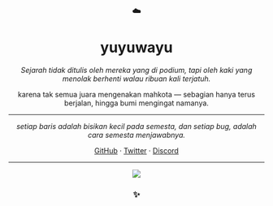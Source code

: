 <h3 align="center">☁️</h3>

<h1 align="center">yuyuwayu</h1>

<p align="center">
  <em>
  Sejarah tidak ditulis oleh mereka yang di podium, 
    tapi oleh kaki yang menolak berhenti walau ribuan kali terjatuh.
  </em>
</p>

<p align="center">
  karena tak semua juara mengenakan mahkota —  
  sebagian hanya terus berjalan,  
  hingga bumi mengingat namanya.  
</p>

---

<p align="center">
  <em>
 setiap baris adalah bisikan kecil pada semesta,
dan setiap bug, adalah cara semesta menjawabnya.
  </em>
</p>

<p align="center">
  <a href="https://github.com/yuyuyuwu" target="_blank">GitHub</a> · 
  <a href="https://twitter.com/yuyuyuwu" target="_blank">Twitter</a> · 
  <a href="https://discord.com/users/yuyuyuwu" target="_blank">Discord</a>
</p>

---

<p align="center">
  <img src="https://readme-typing-svg.herokuapp.com?font=Fira+Code&weight=500&size=18&duration=4000&pause=1000&color=33FFDD&center=true&vCenter=true&width=450&lines=Booting+Persona...;System+Online.;Awaiting+Next+Command.">
</p>

<h3 align="center">✨</h3>
